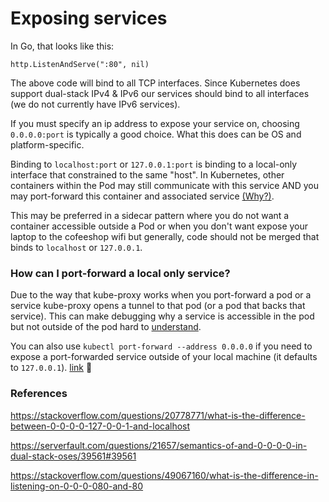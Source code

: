 # Exposing services

In Go, that looks like this:
```
http.ListenAndServe(":80", nil)
```
The above code will bind to all TCP interfaces. Since Kubernetes does support dual-stack IPv4 & IPv6 our services should bind to all interfaces (we do not currently have IPv6 services).

If you must specify an ip address to expose your service on, choosing `0.0.0.0:port` is typically a good choice. What this does can be OS and platform-specific.

Binding to `localhost:port` or `127.0.0.1:port` is binding to a local-only interface that constrained to the same "host". In Kubernetes, other containers within the Pod may still communicate with this service AND you may port-forward this container and associated service
[(Why?)](#How-can-I-port-forward-a-local-only-service?).

This may be preferred in a sidecar pattern where you do not want a container accessible outside a Pod or when you don't want expose your laptop to the cofeeshop wifi but generally, code should not be merged that binds to `localhost` or `127.0.0.1`.


### How can I port-forward a local only service?

Due to the way that kube-proxy works when you port-forward a pod or a service kube-proxy opens a tunnel to that pod (or a pod that backs that service). This can make debugging why a service is accessible in the pod but not outside of the pod hard to [understand](https://github.com/sourcegraph/zoekt/pull/46/files).

You can also use `kubectl port-forward --address 0.0.0.0` if you need to expose a port-forwarded service outside of your local machine (it defaults to `127.0.0.1`). [link](https://github.com/kubernetes/kubernetes/issues/40053) :exploding_head:

### References

https://stackoverflow.com/questions/20778771/what-is-the-difference-between-0-0-0-0-127-0-0-1-and-localhost

https://serverfault.com/questions/21657/semantics-of-and-0-0-0-0-in-dual-stack-oses/39561#39561

https://stackoverflow.com/questions/49067160/what-is-the-difference-in-listening-on-0-0-0-080-and-80
